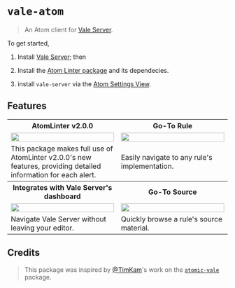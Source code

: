 # `vale-atom`

> An Atom client for [Vale Server](https://errata.ai/vale-server/).

To get started,

1. Install [Vale Server](https://errata.ai/vale-server/); then

2. Install the [Atom Linter package](https://atom.io/packages/linter) and its dependecies.

3. install `vale-server` via the [Atom Settings View](http://flight-manual.atom.io/using-atom/sections/atom-packages/).

## Features

<table>
    <tr>
        <th>AtomLinter v2.0.0</th>
        <th>Go-To Rule</th>
    </tr>
    <tr>
        <td width="50%">
            <a href="https://user-images.githubusercontent.com/8785025/60699051-090bb500-9ea7-11e9-9ef9-374c7e831adb.gif">
                <img src="https://user-images.githubusercontent.com/8785025/60699051-090bb500-9ea7-11e9-9ef9-374c7e831adb.gif" width="100%">
            </a>
        </td>
        <td width="50%">
            <a href="https://user-images.githubusercontent.com/8785025/60699336-41f85980-9ea8-11e9-905b-e2063003d433.gif">
                <img src="https://user-images.githubusercontent.com/8785025/60699336-41f85980-9ea8-11e9-905b-e2063003d433.gif" width="100%">
            </a>
        </td>
    </tr>
    <tr>
        <td width="50%">
          This package makes full use of AtomLinter v2.0.0's new features, providing detailed information for each alert.
        </td>
        <td width="50%">Easily navigate to any rule's implementation.</td>
    </tr>
  <tr>
        <th>Integrates with Vale Server's dashboard</th>
        <th>Go-To Source</th>
    </tr>
    <tr>
        <td width="50%">
            <a href="https://user-images.githubusercontent.com/8785025/60699826-67866280-9eaa-11e9-98fc-c81fc8ea31f9.gif">
                <img src="https://user-images.githubusercontent.com/8785025/60699826-67866280-9eaa-11e9-98fc-c81fc8ea31f9.gif" width="100%">
            </a>
        </td>
        <td width="50%">
            <a href="https://user-images.githubusercontent.com/8785025/60700007-0f9c2b80-9eab-11e9-8d33-b0be5c2b146b.gif">
                <img src="https://user-images.githubusercontent.com/8785025/60700007-0f9c2b80-9eab-11e9-8d33-b0be5c2b146b.gif" width="100%">
            </a>
        </td>
    </tr>
    <tr>
        <td width="50%">
          Navigate Vale Server without leaving your editor.
        </td>
        <td width="50%">Quickly browse a rule's source material.</td>
    </tr>
</table>

## Credits

> This package was inspired by [@TimKam](https://github.com/TimKam)'s work on the [`atomic-vale`](https://github.com/TimKam/atomic-vale) package.
